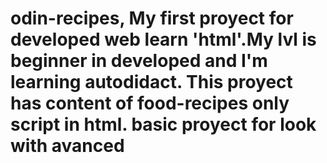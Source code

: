 # odin-recipes, My first proyect for developed web learn 'html'.My lvl is beginner in developed and I'm learning autodidact. This proyect has content of food-recipes only script in html. basic proyect for look with avanced
